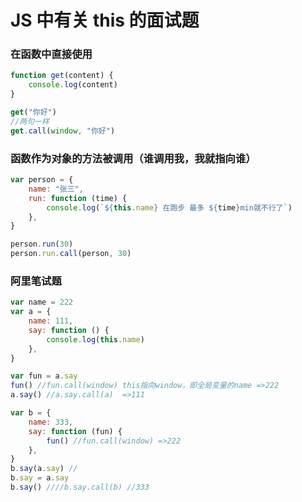# JS 中有关 this 的面试题

### 在函数中直接使用

```js
function get(content) {
	console.log(content)
}

get("你好")
//两句一样
get.call(window, "你好")
```

### 函数作为对象的方法被调用（谁调用我，我就指向谁）

```js
var person = {
	name: "张三",
	run: function (time) {
		console.log(`${this.name} 在跑步 最多 ${time}min就不行了`)
	},
}

person.run(30)
person.run.call(person, 30)
```

### 阿里笔试题

```js
var name = 222
var a = {
	name: 111,
	say: function () {
		console.log(this.name)
	},
}

var fun = a.say
fun() //fun.call(window) this指向window，即全局变量的name =>222
a.say() //a.say.call(a)  =>111

var b = {
	name: 333,
	say: function (fun) {
		fun() //fun.call(window) =>222
	},
}
b.say(a.say) //
b.say = a.say
b.say() ////b.say.call(b) //333
```
